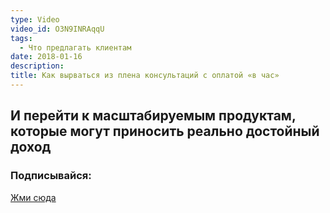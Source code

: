 ```yaml
---
type: Video
video_id: O3N9INRAqqU
tags:
  - Что предлагать клиентам
date: 2018-01-16
description: 
title: Как вырваться из плена консультаций с оплатой «в час»
---
```


## И перейти к масштабируемым продуктам, которые могут приносить реально достойный доход

### Подписывайся:

[Жми сюда](https://vk.com/app5728966_-133491062#30569)

